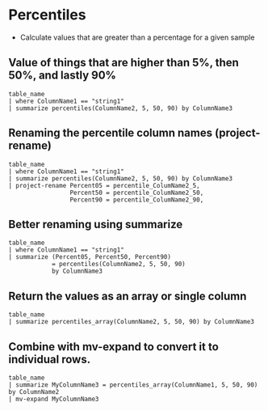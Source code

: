# Percentiles

- Calculate values that are greater than a percentage for a given sample

## Value of things that are higher than 5%, then 50%, and lastly 90%

```KQL
table_name
| where ColumnName1 == "string1"
| summarize percentiles(ColumnName2, 5, 50, 90) by ColumnName3
```

## Renaming the percentile column names (project-rename)

```KQL
table_name
| where ColumnName1 == "string1"
| summarize percentiles(ColumnName2, 5, 50, 90) by ColumnName3
| project-rename Percent05 = percentile_ColumName2_5,
                 Percent50 = percentile_ColumName2_50,
                 Percent90 = percentile_ColumName2_90,
```

## Better renaming using summarize

```KQL
table_name
| where ColumnName1 == "string1"
| summarize (Percent05, Percent50, Percent90)
            = percentiles(ColumnName2, 5, 50, 90)
            by ColumnName3
```

## Return the values as an array or single column

```KQL
table_name
| summarize percentiles_array(ColumnName2, 5, 50, 90) by ColumnName3
```

## Combine with mv-expand to convert it to individual rows.


```KQL
table_name
| summarize MyColumnName3 = percentiles_array(ColumnName1, 5, 50, 90) by ColumnName2
| mv-expand MyColumnName3
```
